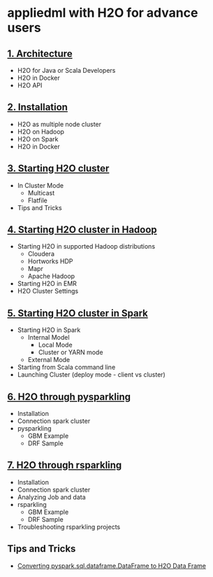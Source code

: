 # appliedml with H2O for advance users #

## [1. Architecture]() ##
 - H2O for Java or Scala Developers
 - H2O in Docker
 - H2O API
  
## [2. Installation](https://github.com/Avkash/appliedml/blob/master/advance/h2o/h2o_install.md) ##
 - H2O as multiple node cluster
 - H2O on Hadoop
 - H2O on Spark
 - H2O in Docker

## [3. Starting H2O cluster](https://github.com/Avkash/appliedml/blob/master/advance/h2o/h2o_start.md) ##
 - In Cluster Mode
   - Multicast
   - Flatfile
 - Tips and Tricks
 
## [4. Starting H2O cluster in Hadoop](https://github.com/Avkash/appliedml/blob/master/advance/h2o/h2o_start_hadoop.md) ## 
 - Starting H2O in supported Hadoop distributions
   - Cloudera
   - Hortworks HDP
   - Mapr
   - Apache Hadoop
 - Starting H2O in EMR   
 - H2O Cluster Settings

## [5. Starting H2O cluster in Spark](https://github.com/Avkash/appliedml/blob/master/advance/h2o/h2o_start_spark.md) ## 
 - Starting H2O in Spark
   - Internal Model
     - Local Mode
     - Cluster or YARN mode
   - External Mode
 - Starting from Scala command line
 - Launching Cluster (deploy mode - client vs cluster)


## [6. H2O through pysparkling](https://github.com/Avkash/appliedml/blob/master/advance/h2o/h2o_pysparkling.md) ##
 - Installation
 - Connection spark cluster
 - pysparkling
   - GBM Example
   - DRF Sample
 
## [7. H2O through rsparkling](https://github.com/Avkash/appliedml/blob/master/advance/h2o/h2o_rsparkling.md) ##
 - Installation
 - Connection spark cluster
 - Analyzing Job and data
 - rsparkling
   - GBM Example
   - DRF Sample
 - Troubleshooting rsparkling projects


## Tips and Tricks ##
  - [Converting pyspark.sql.dataframe.DataFrame to H2O Data Frame](https://github.com/Avkash/appliedml/blob/master/advance/h2o/spark/h2o_spark_df_conversion.md)
